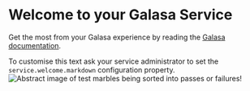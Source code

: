 # Welcome to your Galasa Service

Get the most from your Galasa experience by reading the [Galasa documentation](https://galasa.dev/).

To customise this text ask your service administrator to set the `service.welcome.markdown` configuration property.
![Abstract image of test marbles being sorted into passes or failures!](https://raw.githubusercontent.com/galasa-dev/webui/refs/heads/main/galasa-ui/public/static/homeGraphic.svg)
